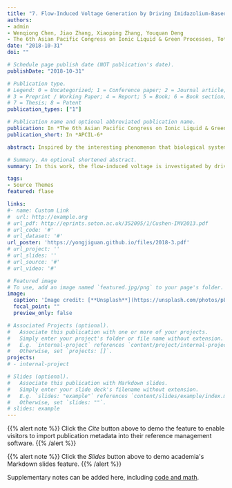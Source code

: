 ```yaml
---
title: "7. Flow-Induced Voltage Generation by Driving Imidazolium-Based Ionic Liquids Over a Graphene Nano-Channel (Times cited = 0)"
authors:
- admin
- Wenqiong Chen, Jiao Zhang, Xiaoping Zhang, Youquan Deng
- The 6th Asian Pacific Congress on Ionic Liquid & Green Processes, Tottori, Japan, 2018.10.31-2018.11.03
date: "2018-10-31"
doi: ""

# Schedule page publish date (NOT publication's date).
publishDate: "2018-10-31"

# Publication type.
# Legend: 0 = Uncategorized; 1 = Conference paper; 2 = Journal article;
# 3 = Preprint / Working Paper; 4 = Report; 5 = Book; 6 = Book section;
# 7 = Thesis; 8 = Patent
publication_types: ["1"]

# Publication name and optional abbreviated publication name.
publication: In *The 6th Asian Pacific Congress on Ionic Liquid & Green Processes, Tottori, Japan, 2018.10.31-2018.11.03*
publication_short: In *APCIL-6*

abstract: Inspired by the interesting phenomenon that biological systems have the inherent skill to generate significant bioelectricity when the salt content in fluids flows over highly selective ion channels on cell membranes, in this study, the flow-induced voltage is investigated by driving the pure bulk roomtemperature ionic liquid (RTIL) 1-ethyl-3-methylimidazolium tetrafluoroborate flowing over a graphene nano-channel consisting of two parallel single-layered graphene sheets using molecular dynamics simulation for the first time. Considering the combined effect of cations and anions in the adsorbed layer on the free charge carriers of the graphene surfaces (the interactions are 12.0 and 7.0 kJ mol<sup>-1</sup> per cation/anion and graphene, respectively) and the characteristic of Coulomb's law, we have developed an advanced equation that can effectively and accurately calculate the flow-induced voltage of RTIL and graphene nano-channel system on the nano-scale. A maximum flow-induced voltage of 2.3 mV is obtained from this nano-scaled system because the free charge carrier on the graphene channel surfaces is dragged along the pure bulk RTIL's direction of movement. A saturation of the flow-induced voltage with increased flow velocity is observed, and this saturation can be attributed to the balance between the external driving force and viscous resistance arising from the internal RTIL and graphene nano-channel. Further analysis shows that the flow-induced voltages gradually increase towards saturation from 1.9 to 2.1 mV or decrease from 2.3 to 2.1 mV when the distance between the two parallel single-layered graphene or the area of single-layered graphene of the nano-channel increases from 1 to 5 nm or from 1 to 25 nm<sup>2</sup>, respectively. Additionally, the influence of the system temperature (viscosity) and average flow velocity on the flow-induced voltage is investigated.

# Summary. An optional shortened abstract.
summary: In this work, the flow-induced voltage is investigated by driving the pure bulk roomtemperature ionic liquid (RTIL) 1-ethyl-3-methylimidazolium tetrafluoroborate ([Emim][BF4]) flowing over a graphene nano-channel consisting of two parallel single-layered graphene sheets using molecular dynamics simulation for the first time. I made **oral and poster presentations** at the meeting.

tags:
- Source Themes
featured: flase

links:
#- name: Custom Link
#  url: http://example.org
# url_pdf: http://eprints.soton.ac.uk/352095/1/Cushen-IMV2013.pdf
# url_code: '#'
# url_dataset: '#'
url_poster: 'https://yongjiguan.github.io/files/2018-3.pdf'
# url_project: ''
# url_slides: ''
# url_source: '#'
# url_video: '#'

# Featured image
# To use, add an image named `featured.jpg/png` to your page's folder. 
image:
  caption: 'Image credit: [**Unsplash**](https://unsplash.com/photos/pLCdAaMFLTE)'
  focal_point: ""
  preview_only: false

# Associated Projects (optional).
#   Associate this publication with one or more of your projects.
#   Simply enter your project's folder or file name without extension.
#   E.g. `internal-project` references `content/project/internal-project/index.md`.
#   Otherwise, set `projects: []`.
projects:
# - internal-project

# Slides (optional).
#   Associate this publication with Markdown slides.
#   Simply enter your slide deck's filename without extension.
#   E.g. `slides: "example"` references `content/slides/example/index.md`.
#   Otherwise, set `slides: ""`.
# slides: example
---
```


{{% alert note %}}
Click the *Cite* button above to demo the feature to enable visitors to import publication metadata into their reference management software.
{{% /alert %}}

{{% alert note %}}
Click the *Slides* button above to demo academia's Markdown slides feature.
{{% /alert %}}

Supplementary notes can be added here, including [code and math](https://sourcethemes.com/academic/docs/writing-markdown-latex/).

